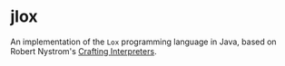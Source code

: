 # jlox

An implementation of the `Lox` programming language in Java, based on Robert Nystrom's [Crafting Interpreters](https://craftinginterpreters.com/).
